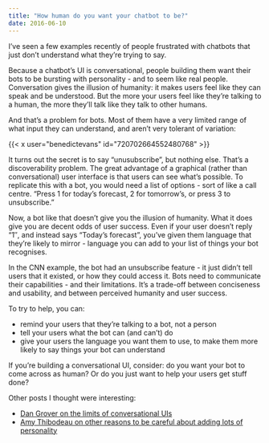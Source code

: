 ```yaml
---
title: "How human do you want your chatbot to be?"
date: 2016-06-10
---
```


<!-- https://uiwriting.tumblr.com/post/145703370514/how-human-do-you-want-your-chatbot-to-be -->

I’ve seen a few examples recently of people frustrated with chatbots that just don’t understand what they’re trying to say. 

Because a chatbot’s UI is conversational, people building them want their bots to be bursting with personality - and to seem like real people. Conversation gives the illusion of humanity: it makes users feel like they can speak and be understood. But the more your users feel like they’re talking to a human, the more they’ll talk like they talk to other humans. 

And that’s a problem for bots. Most of them have a very limited range of what input they can understand, and aren’t very tolerant of variation:

{{< x user="benedictevans" id="720702664552480768" >}}

It turns out the secret is to say “unusubscribe”, but nothing else. That’s a discoverability problem. The great advantage of a graphical (rather than conversational) user interface is that users can see what’s possible. To replicate this with a bot, you would need a list of options - sort of like a call centre. “Press 1 for today’s forecast, 2 for tomorrow’s, or press 3 to unsubscribe.”

Now, a bot like that doesn’t give you the illusion of humanity. What it does give you are decent odds of user success. Even if your user doesn’t reply “1″, and instead says “Today’s forecast”, you’ve given them language that they’re likely to mirror - language you can add to your list of things your bot recognises. 

In the CNN example, the bot had an unsubscribe feature - it just didn’t tell users that it existed, or how they could access it. Bots need to communicate their capabilities - and their limitations. It’s a trade-off between conciseness and usability, and between perceived humanity and user success.

To try to help, you can:

- remind your users that they’re talking to a bot, not a person
- tell your users what the bot can (and can’t) do
- give your users the language you want them to use, to make them more likely to say things your bot can understand

If you’re building a conversational UI, consider: do you want your bot to come across as human? Or do you just want to help your users get stuff done?

Other posts I thought were interesting:

- [Dan Grover on the limits of conversational UIs](http://dangrover.com/blog/2016/04/20/bots-wont-replace-apps.html)
- [Amy Thibodeau on other reasons to be careful about adding lots of personality](https://blog.prototypr.io/how-to-build-and-care-for-your-own-chatty-quirky-funny-interface-robot-5d0be81a0f50#.y5xcqnjev)
